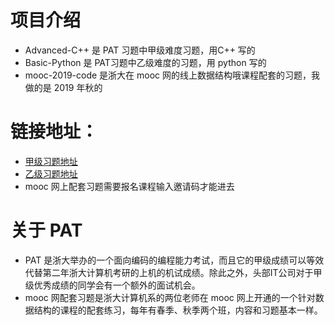 # 项目介绍
+ Advanced-C++ 是 PAT 习题中甲级难度习题，用C++ 写的
+ Basic-Python 是 PAT习题中乙级难度的习题，用 python 写的
+ mooc-2019-code 是浙大在 mooc 网的线上数据结构哦课程配套的习题，我做的是 2019 年秋的

# 链接地址：
+ [甲级习题地址](https://pintia.cn/problem-sets/994805342720868352/problems/type/7)
+ [乙级习题地址](https://pintia.cn/problem-sets/994805260223102976/problems/type/7)
+ mooc 网上配套习题需要报名课程输入邀请码才能进去

# 关于 PAT
+ PAT 是浙大举办的一个面向编码的编程能力考试，而且它的甲级成绩可以等效代替第二年浙大计算机考研的上机的机试成绩。除此之外，头部IT公司对于甲级优秀成绩的同学会有一个额外的面试机会。
+ mooc 网配套习题是浙大计算机系的两位老师在 mooc 网上开通的一个针对数据结构的课程的配套练习，每年有春季、秋季两个班，内容和习题基本一样。